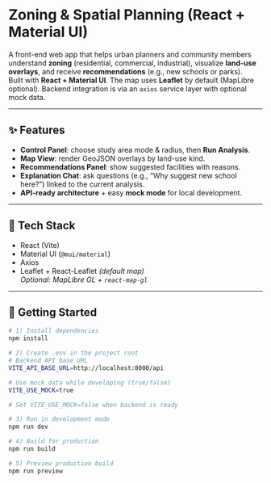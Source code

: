 # Zoning & Spatial Planning (React + Material UI)

A front-end web app that helps urban planners and community members understand **zoning** (residential, commercial, industrial), visualize **land-use overlays**, and receive **recommendations** (e.g., new schools or parks).  
Built with **React + Material UI**. The map uses **Leaflet** by default (MapLibre optional). Backend integration is via an `axios` service layer with optional mock data.

---

## ✨ Features
- **Control Panel**: choose study area mode & radius, then **Run Analysis**.
- **Map View**: render GeoJSON overlays by land-use kind.
- **Recommendations Panel**: show suggested facilities with reasons.
- **Explanation Chat**: ask questions (e.g., “Why suggest new school here?”) linked to the current analysis.
- **API-ready architecture** + easy **mock mode** for local development.

---

## 🧱 Tech Stack
- React (Vite)
- Material UI (`@mui/material`)
- Axios
- Leaflet + React-Leaflet *(default map)*  
  *Optional: MapLibre GL + `react-map-gl`*

---

## 🚀 Getting Started
```bash
# 1) Install dependencies
npm install

# 2) Create .env in the project root
# Backend API base URL
VITE_API_BASE_URL=http://localhost:8000/api

# Use mock data while developing (true/false)
VITE_USE_MOCK=true

# Set VITE_USE_MOCK=false when backend is ready

# 3) Run in development mode
npm run dev

# 4) Build for production
npm run build

# 5) Preview production build
npm run preview
